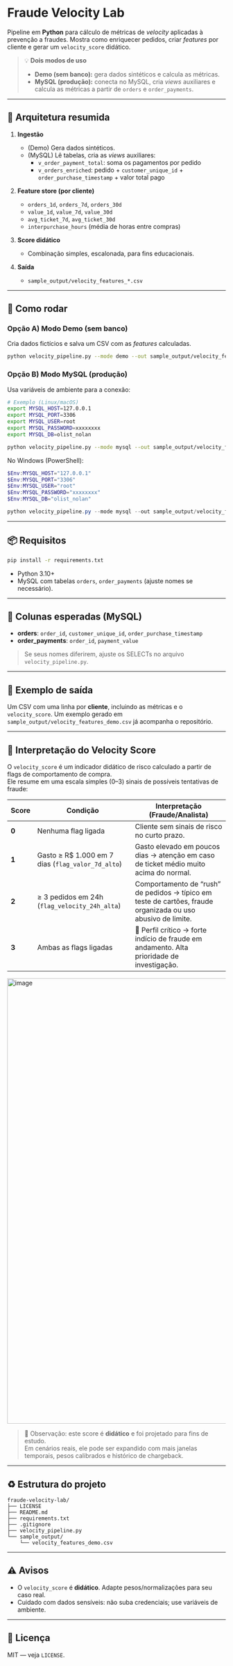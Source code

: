 # Fraude Velocity Lab

Pipeline em **Python** para cálculo de métricas de *velocity* aplicadas à prevenção a fraudes.
Mostra como enriquecer pedidos, criar *features* por cliente e gerar um `velocity_score` didático.

> 💡 **Dois modos de uso**
> - **Demo (sem banco):** gera dados sintéticos e calcula as métricas.
> - **MySQL (produção):** conecta no MySQL, cria *views* auxiliares e calcula as métricas a partir de `orders` e `order_payments`.

---

## 🧱 Arquitetura resumida

1) **Ingestão**
   - (Demo) Gera dados sintéticos.
   - (MySQL) Lê tabelas, cria as *views* auxiliares:
     - `v_order_payment_total`: soma os pagamentos por pedido
     - `v_orders_enriched`: pedido + `customer_unique_id` + `order_purchase_timestamp` + valor total pago

2) **Feature store (por cliente)**
   - `orders_1d`, `orders_7d`, `orders_30d`
   - `value_1d`, `value_7d`, `value_30d`
   - `avg_ticket_7d`, `avg_ticket_30d`
   - `interpurchase_hours` (média de horas entre compras)

3) **Score didático**
   - Combinação simples, escalonada, para fins educacionais.

4) **Saída**
   - `sample_output/velocity_features_*.csv`

---

## 🚀 Como rodar

### Opção A) Modo Demo (sem banco)
Cria dados fictícios e salva um CSV com as *features* calculadas.

```bash
python velocity_pipeline.py --mode demo --out sample_output/velocity_features_demo.csv
```

### Opção B) Modo MySQL (produção)
Usa variáveis de ambiente para a conexão:

```bash
# Exemplo (Linux/macOS)
export MYSQL_HOST=127.0.0.1
export MYSQL_PORT=3306
export MYSQL_USER=root
export MYSQL_PASSWORD=xxxxxxxx
export MYSQL_DB=olist_nolan

python velocity_pipeline.py --mode mysql --out sample_output/velocity_features_mysql.csv
```

No Windows (PowerShell):
```powershell
$Env:MYSQL_HOST="127.0.0.1"
$Env:MYSQL_PORT="3306"
$Env:MYSQL_USER="root"
$Env:MYSQL_PASSWORD="xxxxxxxx"
$Env:MYSQL_DB="olist_nolan"

python velocity_pipeline.py --mode mysql --out sample_output/velocity_features_mysql.csv
```

---

## 📦 Requisitos

```bash
pip install -r requirements.txt
```

- Python 3.10+
- MySQL com tabelas `orders`, `order_payments` (ajuste nomes se necessário).

---

## 🧪 Colunas esperadas (MySQL)

- **orders**: `order_id`, `customer_unique_id`, `order_purchase_timestamp`
- **order_payments**: `order_id`, `payment_value`

> Se seus nomes diferirem, ajuste os SELECTs no arquivo `velocity_pipeline.py`.

---

## 📝 Exemplo de saída

Um CSV com uma linha por **cliente**, incluindo as métricas e o `velocity_score`. Um exemplo gerado em `sample_output/velocity_features_demo.csv` já acompanha o repositório.

---

## 🎯 Interpretação do Velocity Score

O `velocity_score` é um indicador didático de risco calculado a partir de flags de comportamento de compra.  
Ele resume em uma escala simples (0–3) sinais de possíveis tentativas de fraude:

| **Score** | **Condição** | **Interpretação (Fraude/Analista)** |
|-----------|--------------|--------------------------------------|
| **0**     | Nenhuma flag ligada | Cliente sem sinais de risco no curto prazo. |
| **1**     | Gasto ≥ R$ 1.000 em 7 dias (`flag_valor_7d_alto`) | Gasto elevado em poucos dias → atenção em caso de ticket médio muito acima do normal. |
| **2**     | ≥ 3 pedidos em 24h (`flag_velocity_24h_alta`) | Comportamento de “rush” de pedidos → típico em teste de cartões, fraude organizada ou uso abusivo de limite. |
| **3**     | Ambas as flags ligadas | 🚨 Perfil crítico → forte indício de fraude em andamento. Alta prioridade de investigação. |

<img width="1024" height="1024" alt="image" src="https://github.com/user-attachments/assets/69060bc3-5a92-44ab-a66d-1ae1bb0b90b8" />


> 🔎 Observação: este score é **didático** e foi projetado para fins de estudo.  
> Em cenários reais, ele pode ser expandido com mais janelas temporais, pesos calibrados e histórico de chargeback.

---

## ♻️ Estrutura do projeto

```
fraude-velocity-lab/
├── LICENSE
├── README.md
├── requirements.txt
├── .gitignore
├── velocity_pipeline.py
└── sample_output/
    └── velocity_features_demo.csv
```

---

## ⚠️ Avisos

- O `velocity_score` é **didático**. Adapte pesos/normalizações para seu caso real.
- Cuidado com dados sensíveis: não suba credenciais; use variáveis de ambiente.

---

## 📄 Licença

MIT — veja `LICENSE`.
